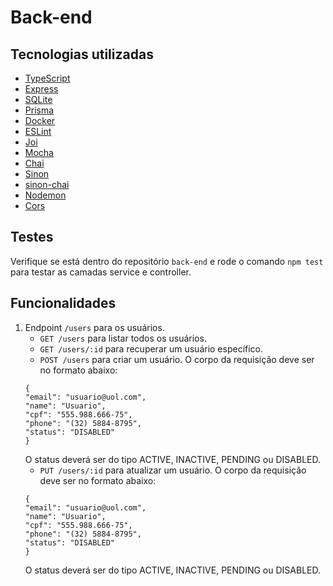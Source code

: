 # Back-end

## Tecnologias utilizadas
- <a href="https://www.typescriptlang.org/" target="_blank">TypeScript</a>
- <a href="https://expressjs.com/" target="_blank">Express</a>
- <a href="https://www.sqlite.org/" target="_blank">SQLite</a>
- <a href="https://www.prisma.io/" target="_blank">Prisma</a>
- <a href="https://www.docker.com/" target="_blank">Docker</a>
- <a href="https://eslint.org/">ESLint</a>
- <a href="https://joi.dev/">Joi</a>
- <a href="https://mochajs.org/" target="_blank">Mocha</a>
- <a href="https://www.chaijs.com/" target="_blank">Chai</a>
- <a href="https://sinonjs.org/" target="_blank">Sinon</a>
- <a href="https://www.npmjs.com/package/sinon-chai" target="_blank">sinon-chai</a>
- <a href="https://nodemon.io/" target="_blank">Nodemon</a>
- <a href="https://www.npmjs.com/package/cors" target="_blank">Cors</a>

## Testes
Verifique se está dentro do repositório ```back-end``` e rode o comando ```npm test``` para testar as camadas service e controller.


## Funcionalidades
1) Endpoint ```/users``` para os usuários.
   - ```GET /users``` para listar todos os usuários.
   - ```GET /users/:id``` para recuperar um usuário específico.
   - ```POST /users``` para criar um usuário. O corpo da requisição deve ser no formato abaixo:
    ```
    {
    "email": "usuario@uol.com",
    "name": "Usuario",
    "cpf": "555.988.666-75",
    "phone": "(32) 5884-8795",
    "status": "DISABLED"
    }
    ```
    O status deverá ser do tipo ACTIVE, INACTIVE, PENDING ou DISABLED.
   - ```PUT /users/:id``` para atualizar um usuário. O corpo da requisição deve ser no formato abaixo:
    ```
    {
    "email": "usuario@uol.com",
    "name": "Usuario",
    "cpf": "555.988.666-75",
    "phone": "(32) 5884-8795",
    "status": "DISABLED"
    }
    ```
    O status deverá ser do tipo ACTIVE, INACTIVE, PENDING ou DISABLED.
